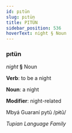 ```yaml
---
id: pıtün
slug: pıtün
title: PITÜN
sidebar_position: 536
hoverText: night § Noun
---
```


### pıtün

*night* **§** Noun

**Verb**: to be a night

**Noun**: a night

**Modifier**: night-related

Mbyá Guaraní pytũ /pɨtũ/

*Tupian Language Family*